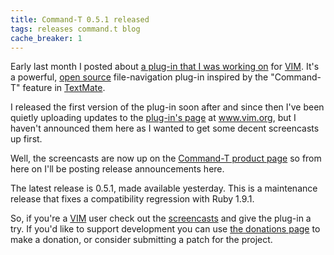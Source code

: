 ```yaml
---
title: Command-T 0.5.1 released
tags: releases command.t blog
cache_breaker: 1
---
```


Early last month I posted about [a plug-in that I was working on](/blog/bringing-textmate-style-command-t-to-vim) for [VIM](/wiki/VIM). It's a powerful, [open source](/wiki/open_source) file-navigation plug-in inspired by the "Command-T" feature in [TextMate](/wiki/TextMate).

I released the first version of the plug-in soon after and since then I've been quietly uploading updates to the [plug-in's page](http://www.vim.org/scripts/script.php?script_id=3025) at www.vim.org, but I haven't announced them here as I wanted to get some decent screencasts up first.

Well, the screencasts are now up on the [Command-T product page](/products/command-t) so from here on I'll be posting release announcements here.

The latest release is 0.5.1, made available yesterday. This is a maintenance release that fixes a compatibility regression with Ruby 1.9.1.

So, if you're a [VIM](/wiki/VIM) user check out the [screencasts](/products/command-t) and give the plug-in a try. If you'd like to support development you can use [the donations page](/products/command-t/donations) to make a donation, or consider submitting a patch for the project.

